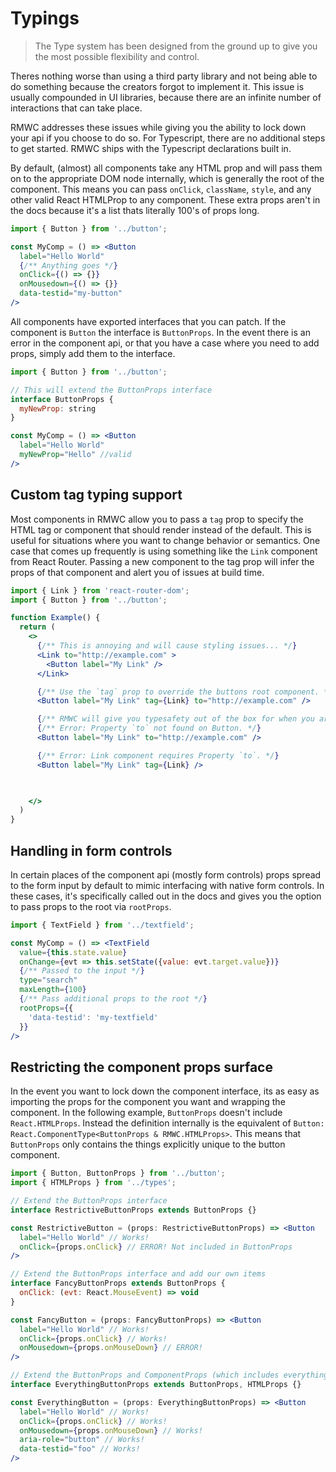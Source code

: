 # Typings

> The Type system has been designed from the ground up to give you the most possible flexibility and control.

Theres nothing worse than using a third party library and not being able to do something because the creators forgot to implement it. This issue is usually compounded in UI libraries, because there are an infinite number of interactions that can take place.

RMWC addresses these issues while giving you the ability to lock down your api if you choose to do so. For Typescript, there are no additional steps to get started. RMWC ships with the Typescript declarations built in.

By default, (almost) all components take any HTML prop and will pass them on to the appropriate DOM node internally, which is generally the root of the component. This means you can pass `onClick`, `className`, `style`, and any other valid React HTMLProp to any component. These extra props aren't in the docs because it's a list thats literally 100's of props long.

```jsx
import { Button } from '../button';

const MyComp = () => <Button
  label="Hello World"
  {/** Anything goes */}
  onClick={() => {}}
  onMousedown={() => {}}
  data-testid="my-button"
/>
```

All components have exported interfaces that you can patch. If the component is `Button` the interface is `ButtonProps`. In the event there is an error in the component api, or that you have a case where you need to add props, simply add them to the interface.

```jsx
import { Button } from '../button';

// This will extend the ButtonProps interface
interface ButtonProps {
  myNewProp: string
}

const MyComp = () => <Button
  label="Hello World"
  myNewProp="Hello" //valid
/>
```

## Custom tag typing support

Most components in RMWC allow you to pass a `tag` prop to specify the HTML tag or component that should render instead of the default. This is useful for situations where you want to change behavior or semantics. One case that comes up frequently is using something like the `Link` component from React Router. Passing a new component to the tag prop will infer the props of that component and alert you of issues at build time.

```jsx
import { Link } from 'react-router-dom';
import { Button } from '../button';

function Example() {
  return (
    <>
      {/** This is annoying and will cause styling issues... */}
      <Link to="http://example.com" >
        <Button label="My Link" />
      </Link>

      {/** Use the `tag` prop to override the buttons root component. */}
      <Button label="My Link" tag={Link} to="http://example.com" />

      {/** RMWC will give you typesafety out of the box for when you are extending components. */}
      {/** Error: Property `to` not found on Button. */}
      <Button label="My Link" to="http://example.com" />

      {/** Error: Link component requires Property `to`. */}
      <Button label="My Link" tag={Link} />

      

    </>
  )
}
```


## Handling in form controls

In certain places of the component api (mostly form controls) props spread to the form input by default to mimic interfacing with native form controls. In these cases, it's specifically called out in the docs and gives you the option to pass props to the root via `rootProps`.

```jsx
import { TextField } from '../textfield';

const MyComp = () => <TextField
  value={this.state.value}
  onChange={evt => this.setState({value: evt.target.value})}
  {/** Passed to the input */}
  type="search"
  maxLength={100}
  {/** Pass additional props to the root */}
  rootProps={{
    'data-testid': 'my-textfield'
  }}
/>
```

## Restricting the component props surface

In the event you want to lock down the component interface, its as easy as importing the props for the component you want and wrapping the component. In the following example, `ButtonProps` doesn't include `React.HTMLProps`. Instead the definition internally is the equivalent of `Button: React.ComponentType<ButtonProps & RMWC.HTMLProps>`. This means that `ButtonProps` only contains the things explicitly unique to the button component.


```jsx
import { Button, ButtonProps } from '../button';
import { HTMLProps } from '../types';

// Extend the ButtonProps interface
interface RestrictiveButtonProps extends ButtonProps {}

const RestrictiveButton = (props: RestrictiveButtonProps) => <Button
  label="Hello World" // Works!
  onClick={props.onClick} // ERROR! Not included in ButtonProps 
/>

// Extend the ButtonProps interface and add our own items
interface FancyButtonProps extends ButtonProps {
  onClick: (evt: React.MouseEvent) => void
}

const FancyButton = (props: FancyButtonProps) => <Button
  label="Hello World" // Works!
  onClick={props.onClick} // Works!
  onMousedown={props.onMouseDown} // ERROR!
/>

// Extend the ButtonProps and ComponentProps (which includes everything)
interface EverythingButtonProps extends ButtonProps, HTMLProps {}

const EverythingButton = (props: EverythingButtonProps) => <Button
  label="Hello World" // Works!
  onClick={props.onClick} // Works!
  onMousedown={props.onMouseDown} // Works!
  aria-role="button" // Works!
  data-testid="foo" // Works!
/>
```
